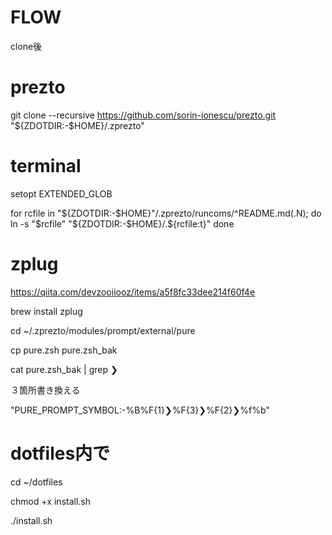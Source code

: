 # FLOW
clone後

# prezto
git clone --recursive https://github.com/sorin-ionescu/prezto.git "${ZDOTDIR:-$HOME}/.zprezto"

# terminal
setopt EXTENDED_GLOB

for rcfile in "${ZDOTDIR:-$HOME}"/.zprezto/runcoms/^README.md(.N); do
  ln -s "$rcfile" "${ZDOTDIR:-$HOME}/.${rcfile:t}"
done

# zplug
<https://qiita.com/devzooiiooz/items/a5f8fc33dee214f60f4e>

brew install zplug

cd ~/.zprezto/modules/prompt/external/pure

cp pure.zsh pure.zsh_bak

cat pure.zsh_bak | grep ❯

３箇所書き換える

"PURE_PROMPT_SYMBOL:-%B%F{1}❯%F{3}❯%F{2}❯%f%b"

# dotfiles内で
cd ~/dotfiles

chmod +x install.sh

./install.sh
